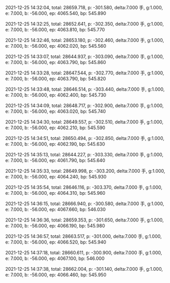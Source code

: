 2021-12-25 14:32:04, total: 28659.718, p: -301.580, delta:7.000 手, g:1.000, e: 7.000, b: -56.000, ep: 4065.540, bp: 545.890

2021-12-25 14:32:25, total: 28652.641, p: -302.350, delta:7.000 手, g:1.000, e: 7.000, b: -56.000, ep: 4063.810, bp: 545.770

2021-12-25 14:32:46, total: 28653.180, p: -302.460, delta:7.000 手, g:1.000, e: 7.000, b: -56.000, ep: 4062.020, bp: 545.560

2021-12-25 14:33:07, total: 28644.937, p: -303.090, delta:7.000 手, g:1.000, e: 7.000, b: -56.000, ep: 4063.790, bp: 545.860

2021-12-25 14:33:28, total: 28647.544, p: -302.770, delta:7.000 手, g:1.000, e: 7.000, b: -56.000, ep: 4063.790, bp: 545.820

2021-12-25 14:33:48, total: 28646.514, p: -303.440, delta:7.000 手, g:1.000, e: 7.000, b: -56.000, ep: 4062.400, bp: 545.730

2021-12-25 14:34:09, total: 28648.717, p: -302.900, delta:7.000 手, g:1.000, e: 7.000, b: -56.000, ep: 4063.020, bp: 545.740

2021-12-25 14:34:30, total: 28649.557, p: -302.510, delta:7.000 手, g:1.000, e: 7.000, b: -56.000, ep: 4062.210, bp: 545.590

2021-12-25 14:34:51, total: 28650.494, p: -302.850, delta:7.000 手, g:1.000, e: 7.000, b: -56.000, ep: 4062.190, bp: 545.630

2021-12-25 14:35:13, total: 28644.227, p: -303.330, delta:7.000 手, g:1.000, e: 7.000, b: -56.000, ep: 4061.790, bp: 545.640

2021-12-25 14:35:33, total: 28649.998, p: -303.200, delta:7.000 手, g:1.000, e: 7.000, b: -56.000, ep: 4064.240, bp: 545.930

2021-12-25 14:35:54, total: 28646.116, p: -303.370, delta:7.000 手, g:1.000, e: 7.000, b: -56.000, ep: 4064.310, bp: 545.960

2021-12-25 14:36:15, total: 28666.940, p: -300.580, delta:7.000 手, g:1.000, e: 7.000, b: -56.000, ep: 4067.660, bp: 546.030

2021-12-25 14:36:36, total: 28659.353, p: -301.650, delta:7.000 手, g:1.000, e: 7.000, b: -56.000, ep: 4066.190, bp: 545.980

2021-12-25 14:36:57, total: 28663.517, p: -301.000, delta:7.000 手, g:1.000, e: 7.000, b: -56.000, ep: 4066.520, bp: 545.940

2021-12-25 14:37:18, total: 28660.611, p: -300.900, delta:7.000 手, g:1.000, e: 7.000, b: -56.000, ep: 4067.100, bp: 546.000

2021-12-25 14:37:38, total: 28662.004, p: -301.140, delta:7.000 手, g:1.000, e: 7.000, b: -56.000, ep: 4066.460, bp: 545.950